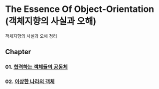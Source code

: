 The Essence Of Object-Orientation<br>
(객체지향의 사실과 오해)
=======================

객체지향의 사실과 오해 정리<br>

## Chapter

### 01. [협력하는 객체들의 공동체](https://github.com/KangJiJi/Study/tree/master/Book/TheEssenceOfObjectOrientation/chapter01)
### 02. [이상한 나라의 객체](https://github.com/KangJiJi/Study/tree/master/Book/TheEssenceOfObjectOrientation/chapter02)